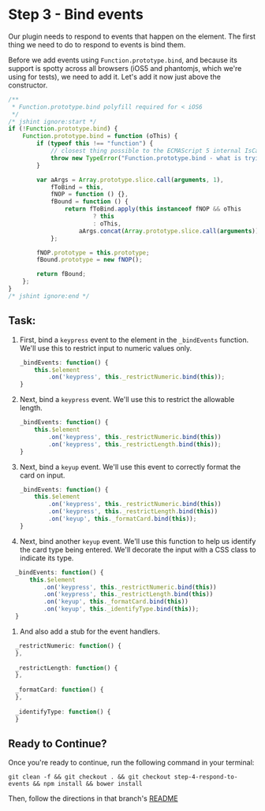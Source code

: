 # Step 3 - Bind events

Our plugin needs to respond to events that happen on the element. The first thing we need to do to respond to events is bind them.

Before we add events using `Function.prototype.bind`, and because its support is spotty across all browsers (iOS5 and phantomjs, which we're using for tests), we need to add it. Let's add it now just above the constructor.

```js
/**
 * Function.prototype.bind polyfill required for < iOS6
 */
/* jshint ignore:start */
if (!Function.prototype.bind) {
    Function.prototype.bind = function (oThis) {
        if (typeof this !== "function") {
            // closest thing possible to the ECMAScript 5 internal IsCallable function
            throw new TypeError("Function.prototype.bind - what is trying to be bound is not callable");
        }

        var aArgs = Array.prototype.slice.call(arguments, 1),
            fToBind = this,
            fNOP = function () {},
            fBound = function () {
                return fToBind.apply(this instanceof fNOP && oThis
                        ? this
                        : oThis,
                    aArgs.concat(Array.prototype.slice.call(arguments)));
            };

        fNOP.prototype = this.prototype;
        fBound.prototype = new fNOP();

        return fBound;
    };
}
/* jshint ignore:end */
```

## Task:

1. First, bind a `keypress` event to the element in the `_bindEvents` function. We'll use this to restrict input to numeric values only. 

    ```js
    _bindEvents: function() {
        this.$element
            .on('keypress', this._restrictNumeric.bind(this));
    }
    ```
    
1. Next, bind a `keypress` event. We'll use this to restrict the allowable length.

    ```js
    _bindEvents: function() {
        this.$element
            .on('keypress', this._restrictNumeric.bind(this))
            .on('keypress', this._restrictLength.bind(this));
    }
    ```

1. Next, bind a `keyup` event. We'll use this event to correctly format the card on input. 

    ```js
    _bindEvents: function() {
        this.$element
            .on('keypress', this._restrictNumeric.bind(this))
            .on('keypress', this._restrictLength.bind(this))
            .on('keyup', this._formatCard.bind(this));
    }
    ```
  
1. Next, bind another `keyup` event. We'll use this function to help us identify the card type being entered. We'll decorate the input with a CSS class to indicate its type.

  ```js
    _bindEvents: function() {
        this.$element
            .on('keypress', this._restrictNumeric.bind(this))
            .on('keypress', this._restrictLength.bind(this))
            .on('keyup', this._formatCard.bind(this))
            .on('keyup', this._identifyType.bind(this));
    }
  ```
  
1. And also add a stub for the event handlers.

  ```js
    _restrictNumeric: function() {
    },
    
    _restrictLength: function() {
    },
    
    _formatCard: function() {
    },
    
    _identifyType: function() {
    }
  ```

## Ready to Continue?

Once you're ready to continue, run the following command in your terminal:

```cli
git clean -f && git checkout . && git checkout step-4-respond-to-events && npm install && bower install
```

Then, follow the directions in that branch's [README](https://github.com/mobify/workshops--building-a-plugin/blob/step-4-respond-to-events/README.md)
